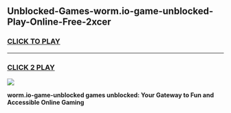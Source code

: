 
## Unblocked-Games-worm.io-game-unblocked-Play-Online-Free-2xcer
<h3>
<a href="https://premium76.site?title=worm.io-game-unblocked&ref=26A">CLICK TO PLAY</a></h3>
<hr>

<h3>
<a href="https://premium76.site?title=worm.io-game-unblocked&ref=26A">CLICK 2 PLAY</a>
  
</h3>

<a href="https://premium76.site?title=worm.io-game-unblocked&ref=26A"><img src="https://clearcache.store/games.png"></a>


**worm.io-game-unblocked games unblocked: Your Gateway to Fun and Accessible Online Gaming**
